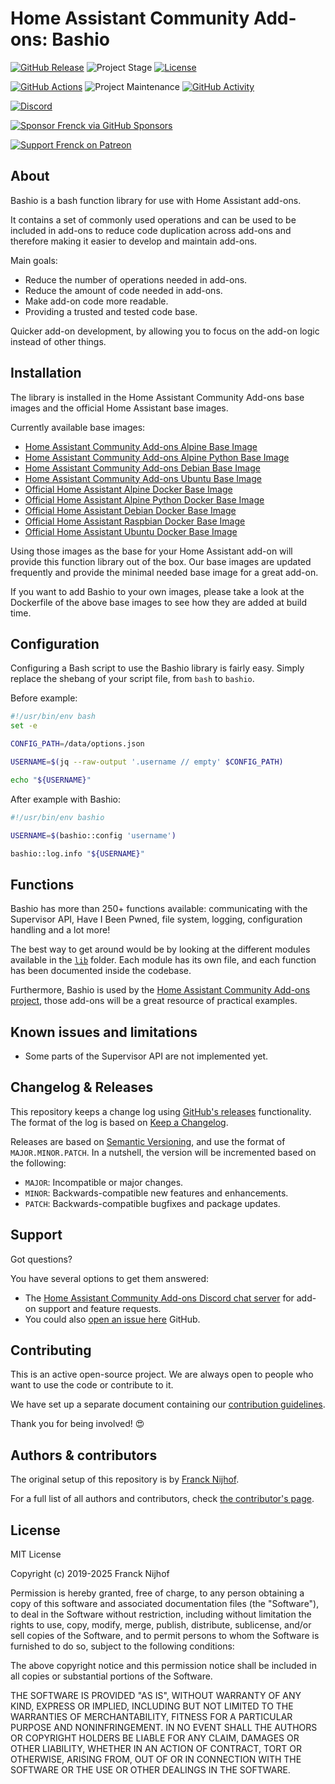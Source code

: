 # Home Assistant Community Add-ons: Bashio

[![GitHub Release][releases-shield]][releases]
![Project Stage][project-stage-shield]
[![License][license-shield]](LICENSE.md)

[![GitHub Actions][github-actions-shield]][github-actions]
![Project Maintenance][maintenance-shield]
[![GitHub Activity][commits-shield]][commits]

[![Discord][discord-shield]][discord]

[![Sponsor Frenck via GitHub Sponsors][github-sponsors-shield]][github-sponsors]

[![Support Frenck on Patreon][patreon-shield]][patreon]

## About

Bashio is a bash function library for use with Home Assistant add-ons.

It contains a set of commonly used operations and can be used
to be included in add-ons to reduce code duplication across add-ons and
therefore making it easier to develop and maintain add-ons.

Main goals:

- Reduce the number of operations needed in add-ons.
- Reduce the amount of code needed in add-ons.
- Make add-on code more readable.
- Providing a trusted and tested code base.

Quicker add-on development, by allowing you to focus on the add-on logic
instead of other things.

## Installation

The library is installed in the Home Assistant Community Add-ons base images and
the official Home Assistant base images.

Currently available base images:

- [Home Assistant Community Add-ons Alpine Base Image][base-alpine]
- [Home Assistant Community Add-ons Alpine Python Base Image][base-alpine-python]
- [Home Assistant Community Add-ons Debian Base Image][base-debian]
- [Home Assistant Community Add-ons Ubuntu Base Image][base-ubuntu]
- [Official Home Assistant Alpine Docker Base Image][home-assistant-base]
- [Official Home Assistant Alpine Python Docker Base Image][home-assistant-base]
- [Official Home Assistant Debian Docker Base Image][home-assistant-base]
- [Official Home Assistant Raspbian Docker Base Image][home-assistant-base]
- [Official Home Assistant Ubuntu Docker Base Image][home-assistant-base]

Using those images as the base for your Home Assistant add-on will provide this
function library out of the box. Our base images are updated frequently and
provide the minimal needed base image for a great add-on.

If you want to add Bashio to your own images, please take a look at the
Dockerfile of the above base images to see how they are added at build time.

## Configuration

Configuring a Bash script to use the Bashio library is fairly easy. Simply
replace the shebang of your script file, from `bash` to `bashio`.

Before example:

```bash
#!/usr/bin/env bash
set -e

CONFIG_PATH=/data/options.json

USERNAME=$(jq --raw-output '.username // empty' $CONFIG_PATH)

echo "${USERNAME}"
```

After example with Bashio:

```bash
#!/usr/bin/env bashio

USERNAME=$(bashio::config 'username')

bashio::log.info "${USERNAME}"
```

## Functions

Bashio has more than 250+ functions available: communicating with
the Supervisor API, Have I Been Pwned, file system, logging, configuration handling
and a lot more!

The best way to get around would be by looking at the different modules
available in the [`lib`](lib) folder. Each module has its own file, and each
function has been documented inside the codebase.

Furthermore, Bashio is used by the
[Home Assistant Community Add-ons project][repository], those add-ons will be
a great resource of practical examples.

## Known issues and limitations

- Some parts of the Supervisor API are not implemented yet.

## Changelog & Releases

This repository keeps a change log using [GitHub's releases][releases]
functionality. The format of the log is based on
[Keep a Changelog][keepchangelog].

Releases are based on [Semantic Versioning][semver], and use the format
of `MAJOR.MINOR.PATCH`. In a nutshell, the version will be incremented
based on the following:

- `MAJOR`: Incompatible or major changes.
- `MINOR`: Backwards-compatible new features and enhancements.
- `PATCH`: Backwards-compatible bugfixes and package updates.

## Support

Got questions?

You have several options to get them answered:

- The [Home Assistant Community Add-ons Discord chat server][discord] for add-on
  support and feature requests.
- You could also [open an issue here][issue] GitHub.

## Contributing

This is an active open-source project. We are always open to people who want to
use the code or contribute to it.

We have set up a separate document containing our
[contribution guidelines](CONTRIBUTING.md).

Thank you for being involved! :heart_eyes:

## Authors & contributors

The original setup of this repository is by [Franck Nijhof][frenck].

For a full list of all authors and contributors,
check [the contributor's page][contributors].

## License

MIT License

Copyright (c) 2019-2025 Franck Nijhof

Permission is hereby granted, free of charge, to any person obtaining a copy
of this software and associated documentation files (the "Software"), to deal
in the Software without restriction, including without limitation the rights
to use, copy, modify, merge, publish, distribute, sublicense, and/or sell
copies of the Software, and to permit persons to whom the Software is
furnished to do so, subject to the following conditions:

The above copyright notice and this permission notice shall be included in all
copies or substantial portions of the Software.

THE SOFTWARE IS PROVIDED "AS IS", WITHOUT WARRANTY OF ANY KIND, EXPRESS OR
IMPLIED, INCLUDING BUT NOT LIMITED TO THE WARRANTIES OF MERCHANTABILITY,
FITNESS FOR A PARTICULAR PURPOSE AND NONINFRINGEMENT. IN NO EVENT SHALL THE
AUTHORS OR COPYRIGHT HOLDERS BE LIABLE FOR ANY CLAIM, DAMAGES OR OTHER
LIABILITY, WHETHER IN AN ACTION OF CONTRACT, TORT OR OTHERWISE, ARISING FROM,
OUT OF OR IN CONNECTION WITH THE SOFTWARE OR THE USE OR OTHER DEALINGS IN THE
SOFTWARE.

[base-alpine-python]: https://github.com/hassio-addons/addon-base-python
[base-alpine]: https://github.com/hassio-addons/addon-base
[base-debian]: https://github.com/hassio-addons/addon-debian-base
[base-ubuntu]: https://github.com/hassio-addons/addon-ubuntu-base
[commits-shield]: https://img.shields.io/github/commit-activity/y/hassio-addons/bashio.svg
[commits]: https://github.com/hassio-addons/bashio/commits/master
[contributors]: https://github.com/hassio-addons/bashio/graphs/contributors
[discord-shield]: https://img.shields.io/discord/478094546522079232.svg
[discord]: https://discord.me/hassioaddons
[frenck]: https://github.com/frenck
[github-actions-shield]: https://github.com/hassio-addons/bashio/workflows/CI/badge.svg
[github-actions]: https://github.com/hassio-addons/bashio/actions
[github-sponsors-shield]: https://frenck.dev/wp-content/uploads/2019/12/github_sponsor.png
[github-sponsors]: https://github.com/sponsors/frenck
[home-assistant-base]: https://github.com/home-assistant/docker-base
[issue]: https://github.com/hassio-addons/bashio/issues
[keepchangelog]: http://keepachangelog.com/en/1.0.0/
[license-shield]: https://img.shields.io/github/license/hassio-addons/bashio.svg
[maintenance-shield]: https://img.shields.io/maintenance/yes/2025.svg
[patreon-shield]: https://frenck.dev/wp-content/uploads/2019/12/patreon.png
[patreon]: https://www.patreon.com/frenck
[project-stage-shield]: https://img.shields.io/badge/project%20stage-experimental-yellow.svg
[releases-shield]: https://img.shields.io/github/release/hassio-addons/bashio.svg
[releases]: https://github.com/hassio-addons/bashio/releases
[repository]: https://github.com/hassio-addons/repository
[semver]: http://semver.org/spec/v2.0.0
